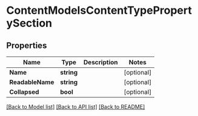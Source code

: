 # ContentModelsContentTypePropertySection

## Properties
Name | Type | Description | Notes
------------ | ------------- | ------------- | -------------
**Name** | **string** |  | [optional] 
**ReadableName** | **string** |  | [optional] 
**Collapsed** | **bool** |  | [optional] 

[[Back to Model list]](../README.md#documentation-for-models) [[Back to API list]](../README.md#documentation-for-api-endpoints) [[Back to README]](../README.md)


